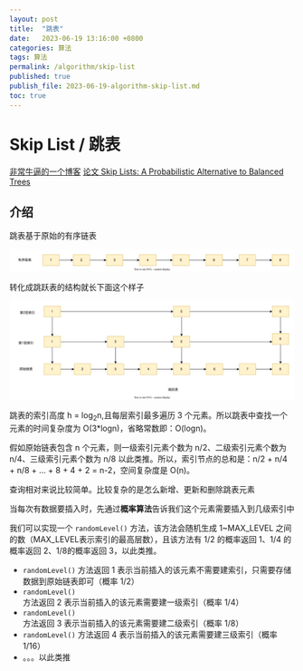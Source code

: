 ```yaml
---
layout: post
title:  "跳表"
date:   2023-06-19 13:16:00 +0800
categories: 算法
tags: 算法
permalink: /algorithm/skip-list
published: true
publish_file: 2023-06-19-algorithm-skip-list.md
toc: true
---
```


# Skip List / 跳表

[非常牛逼的一个博客](https://www.jianshu.com/p/9d8296562806 )
[论文 Skip Lists: A Probabilistic Alternative to Balanced Trees](https://epaperpress.com/sortsearch/download/skiplist.pdf)



## 介绍

跳表基于原始的有序链表

![](/assets/notes/algorithm/skip-list.svg)


转化成跳跃表的结构就长下面这个样子

![](/assets/notes/algorithm/skip-list-2.svg)


跳表的索引高度  h = log$_2$n,且每层索引最多遍历 3 个元素。所以跳表中查找一个元素的时间复杂度为 O(3*logn)，省略常数即：O(logn)。

假如原始链表包含 n 个元素，则一级索引元素个数为 n/2、二级索引元素个数为 n/4、三级索引元素个数为 n/8 以此类推。所以，索引节点的总和是：n/2 + n/4 + n/8 + … + 8 + 4 + 2 = n-2，空间复杂度是 O(n)。


查询相对来说比较简单。比较复杂的是怎么新增、更新和删除跳表元素


当每次有数据要插入时，先通过**概率算法**告诉我们这个元素需要插入到几级索引中

我们可以实现一个 `randomLevel()` 方法，该方法会随机生成 1~MAX_LEVEL 之间的数（MAX_LEVEL表示索引的最高层数），且该方法有 1/2 的概率返回 1、1/4 的概率返回 2、1/8的概率返回 3，以此类推。


- `randomLevel()` 方法返回 1 表示当前插入的该元素不需要建索引，只需要存储数据到原始链表即可（概率 1/2）
- `randomLevel()` 方法返回 2 表示当前插入的该元素需要建一级索引（概率 1/4）
- `randomLevel()` 方法返回 3 表示当前插入的该元素需要建二级索引（概率 1/8）
- `randomLevel()` 方法返回 4 表示当前插入的该元素需要建三级索引（概率 1/16）
- 。。。以此类推





